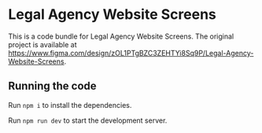 
  # Legal Agency Website Screens

  This is a code bundle for Legal Agency Website Screens. The original project is available at https://www.figma.com/design/zOL1PTgBZC3ZEHTYi8Sq9P/Legal-Agency-Website-Screens.

  ## Running the code

  Run `npm i` to install the dependencies.

  Run `npm run dev` to start the development server.
  